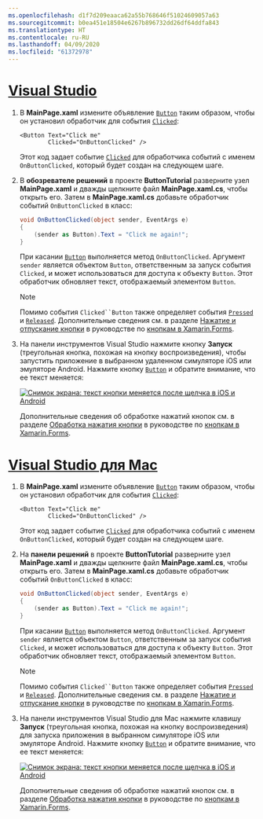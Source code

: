 ```yaml
---
ms.openlocfilehash: d1f7d209eaaca62a55b768646f51024609057a63
ms.sourcegitcommit: b0ea451e18504e6267b896732dd26df64ddfa843
ms.translationtype: HT
ms.contentlocale: ru-RU
ms.lasthandoff: 04/09/2020
ms.locfileid: "61372978"
---
```

# <a name="visual-studio"></a>[Visual Studio](#tab/vswin)

1. В **MainPage.xaml** измените объявление [`Button`](xref:Xamarin.Forms.Button) таким образом, чтобы он установил обработчик для события [`Clicked`](xref:Xamarin.Forms.Button.Clicked):

    ```xaml
    <Button Text="Click me"
            Clicked="OnButtonClicked" />
    ```

    Этот код задает событие [`Clicked`](xref:Xamarin.Forms.Button.Clicked) для обработчика событий с именем `OnButtonClicked`, который будет создан на следующем шаге.

1. В **обозревателе решений** в проекте **ButtonTutorial** разверните узел **MainPage.xaml** и дважды щелкните файл **MainPage.xaml.cs**, чтобы открыть его. Затем в **MainPage.xaml.cs** добавьте обработчик событий `OnButtonClicked` в класс:

    ```csharp
    void OnButtonClicked(object sender, EventArgs e)
    {
        (sender as Button).Text = "Click me again!";
    }
    ```

    При касании [`Button`](xref:Xamarin.Forms.Button) выполняется метод `OnButtonClicked`. Аргумент `sender` является объектом `Button`, ответственным за запуск события `Clicked`, и может использоваться для доступа к объекту `Button`. Этот обработчик обновляет текст, отображаемый элементом `Button`.

    > [!NOTE]
    > Помимо события `Clicked``Button` также определяет события [`Pressed`](xref:Xamarin.Forms.Button.Pressed) и [`Released`](xref:Xamarin.Forms.Button.Released). Дополнительные сведения см. в разделе [Нажатие и отпускание кнопки](~/xamarin-forms/user-interface/button.md#pressing-and-releasing-the-button) в руководстве по [кнопкам в Xamarin.Forms](~/xamarin-forms/user-interface/button.md).

1. На панели инструментов Visual Studio нажмите кнопку **Запуск** (треугольная кнопка, похожая на кнопку воспроизведения), чтобы запустить приложение в выбранном удаленном симуляторе iOS или эмуляторе Android. Нажмите кнопку [`Button`](xref:Xamarin.Forms.Button) и обратите внимание, что ее текст меняется:

    [![Снимок экрана: текст кнопки меняется после щелчка в iOS и Android](../images/handle-button-click.png "Обработка нажатия кнопки")](../images/handle-button-click-large.png#lightbox "Обработка нажатия кнопки")

    Дополнительные сведения об обработке нажатий кнопок см. в разделе [Обработка нажатия кнопки](~/xamarin-forms/user-interface/button.md#handling-button-clicks) в руководстве по [кнопкам в Xamarin.Forms](~/xamarin-forms/user-interface/button.md).

# <a name="visual-studio-for-mac"></a>[Visual Studio для Mac](#tab/vsmac)

1. В **MainPage.xaml** измените объявление [`Button`](xref:Xamarin.Forms.Button) таким образом, чтобы он установил обработчик для события [`Clicked`](xref:Xamarin.Forms.Button.Clicked):

    ```xaml
    <Button Text="Click me"
            Clicked="OnButtonClicked" />
    ```

    Этот код задает событие [`Clicked`](xref:Xamarin.Forms.Button.Clicked) для обработчика событий с именем `OnButtonClicked`, который будет создан на следующем шаге.

1. На **панели решений** в проекте **ButtonTutorial** разверните узел **MainPage.xaml** и дважды щелкните файл **MainPage.xaml.cs**, чтобы открыть его. Затем в **MainPage.xaml.cs** добавьте обработчик событий `OnButtonClicked` в класс:

    ```csharp
    void OnButtonClicked(object sender, EventArgs e)
    {
        (sender as Button).Text = "Click me again!";
    }
    ```

    При касании [`Button`](xref:Xamarin.Forms.Button) выполняется метод `OnButtonClicked`. Аргумент `sender` является объектом `Button`, ответственным за запуск события `Clicked`, и может использоваться для доступа к объекту `Button`. Этот обработчик обновляет текст, отображаемый элементом `Button`.

    > [!NOTE]
    > Помимо события `Clicked``Button` также определяет события [`Pressed`](xref:Xamarin.Forms.Button.Pressed) и [`Released`](xref:Xamarin.Forms.Button.Released). Дополнительные сведения см. в разделе [Нажатие и отпускание кнопки](~/xamarin-forms/user-interface/button.md#pressing-and-releasing-the-button) в руководстве по [кнопкам в Xamarin.Forms](~/xamarin-forms/user-interface/button.md).

1. На панели инструментов Visual Studio для Mac нажмите клавишу **Запуск** (треугольная кнопка, похожая на кнопку воспроизведения) для запуска приложения в выбранном симуляторе iOS или эмуляторе Android. Нажмите кнопку [`Button`](xref:Xamarin.Forms.Button) и обратите внимание, что ее текст меняется:

    [![Снимок экрана: текст кнопки меняется после щелчка в iOS и Android](../images/handle-button-click.png "Обработка нажатия кнопки")](../images/handle-button-click-large.png#lightbox "Обработка нажатия кнопки")

    Дополнительные сведения об обработке нажатий кнопок см. в разделе [Обработка нажатия кнопки](~/xamarin-forms/user-interface/button.md#handling-button-clicks) в руководстве по [кнопкам в Xamarin.Forms](~/xamarin-forms/user-interface/button.md).
